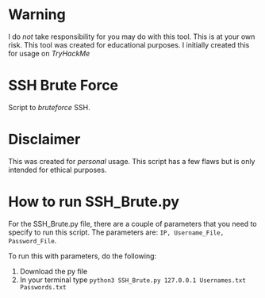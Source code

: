 # Warning
I do *not* take responsibility for you may do with this tool. This is at your own risk. This tool was created for educational purposes. I initially created this for usage on *TryHackMe*

# SSH Brute Force

Script to *bruteforce* SSH.

# Disclaimer
This was created for *personal* usage. This script has a few flaws but is only intended for ethical purposes.

# How to run SSH_Brute.py
For the SSH_Brute.py file, there are a couple of parameters that you need to specify to run this script. The parameters are:
`IP, Username_File, Password_File`. 

To run this with parameters, do the following:
1) Download the py file
2) In your terminal type `python3 SSH_Brute.py 127.0.0.1 Usernames.txt Passwords.txt`
